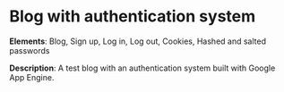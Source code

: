 # Blog with authentication system

**Elements**: Blog, Sign up, Log in, Log out, Cookies, Hashed and salted passwords

**Description**: A test blog with an authentication system built with Google App Engine.
